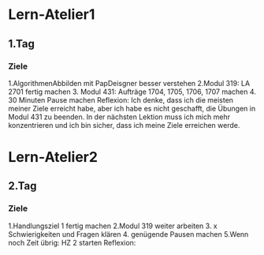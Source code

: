# Lern-Atelier1
## 1.Tag
### Ziele
1.AlgorithmenAbbilden mit PapDeisgner besser verstehen
2.Modul 319: LA 2701 fertig machen
3. Modul 431: Aufträge 1704, 1705, 1706, 1707 machen
4. 30 Minuten Pause machen
Reflexion: Ich denke, dass ich die meisten meiner Ziele erreicht habe, aber ich habe es nicht geschafft, die Übungen in Modul 431 zu beenden. In der nächsten Lektion muss ich mich mehr konzentrieren und ich bin sicher, dass ich meine Ziele erreichen werde.

# Lern-Atelier2
## 2.Tag
### Ziele
1.Handlungsziel 1 fertig machen
2.Modul 319 weiter arbeiten
3. x Schwierigkeiten und Fragen klären
4. genügende Pausen machen
5.Wenn noch Zeit übrig: HZ 2 starten
Reflexion: 



